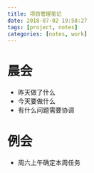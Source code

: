 ```yaml
---
title: 项目管理笔记
date: 2018-07-02 19:58:27
tags: [project, notes]
categories: [notes, work]
---
```


# 晨会

- 昨天做了什么
- 今天要做什么
- 有什么问题需要协调

# 例会

- 周六上午确定本周任务